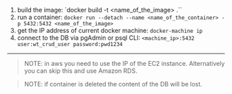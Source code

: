 1. build the image: `docker build -t <name_of_the_image> .``
2. run a container: `docker run --detach --name <name_of_the_container> -p 5432:5432 <name_of_the_image>`
3. get the IP address of current docker machine: `docker-machine ip`
4. connect to the DB via pgAdmin or psql CLI: `<machine_ip>:5432 user:wt_crud_user password:pwd1234`
---
> NOTE: in aws you need to use the IP of the EC2 instance. Alternatively you can skip this and use Amazon RDS.

> NOTE: if container is deleted the content of the DB will be lost.
